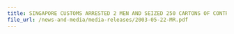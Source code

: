 ```yaml
---
title: SINGAPORE CUSTOMS ARRESTED 2 MEN AND SEIZED 250 CARTONS OF CONTRABAND CIGARETTES
file_url: /news-and-media/media-releases/2003-05-22-MR.pdf
---
```

